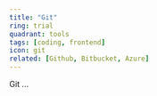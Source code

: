 ```yaml
---
title: "Git"
ring: trial
quadrant: tools
tags: [coding, frontend]
icon: git
related: [Github, Bitbucket, Azure]
---
```


Git ...
